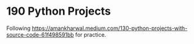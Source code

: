 # 190 Python Projects
Following https://amankharwal.medium.com/130-python-projects-with-source-code-61f498591bb for practice.
